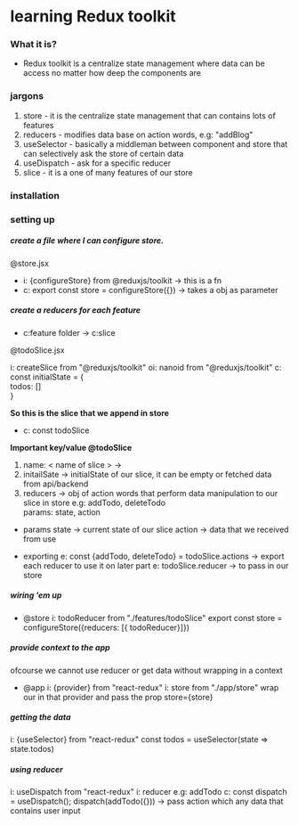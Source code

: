 # learning Redux toolkit

### What it is?

- Redux toolkit is a centralize state management where data can be access no matter how deep the components are

### jargons

1. store - it is the centralize state management that can contains lots of features
2. reducers - modifies data base on action words, e.g: "addBlog"
3. useSelector - basically a middleman between component and store that can selectively ask the store of certain data
4. useDispatch - ask for a specific reducer
5. slice - it is a one of many features of our store

### installation

### setting up

##### create a file where I can configure store.

@store.jsx

- i: {configureStore} from @reduxjs/toolkit -> this is a fn
- c: export const store = configureStore({}) -> takes a obj as parameter

##### create a reducers for each feature

- c:feature folder -> c:slice

@todoSlice.jsx

i: createSlice from "@reduxjs/toolkit"
oi: nanoid from "@reduxjs/toolkit"
c: const initialState = { <br>
todos: []<br>
}<br>

<b>So this is the slice that we append in store</b>

- c: const todoSlice

<b>Important key/value @todoSlice</b>

1. name: < name of slice > ->
2. initailSate -> initialState of our slice, it can be empty or fetched data from api/backend
3. reducers -> obj of action words that perform data manipulation to our slice in store
   e.g: addTodo, deleteTodo<br>
   params: state, action<br>

- params
  state -> current state of our slice
  action -> data that we received from use

- exporting
  e: const {addTodo, deleteTodo} = todoSlice.actions -> export each reducer to use it on later part
  e: todoSlice.reducer -> to pass in our store

##### wiring 'em up

- @store
  i: todoReducer from "./features/todoSlice"
  export const store = configureStore({reducers: [{ todoReducer}]})

##### provide context to the app

ofcourse we cannot use reducer or get data without wrapping in a context

- @app
  i: {provider} from "react-redux"
  i: store from "./app/store"
  wrap our <App /> in that provider and pass the prop store={store}

##### getting the data

i: {useSelector} from "react-redux"
const todos = useSelector(state => state.todos)

##### using reducer

i: useDispatch from "react-redux"
i: reducer e.g: addTodo
c: const dispatch = useDispatch();
dispatch(addTodo({})) -> pass action which any data that contains user input
